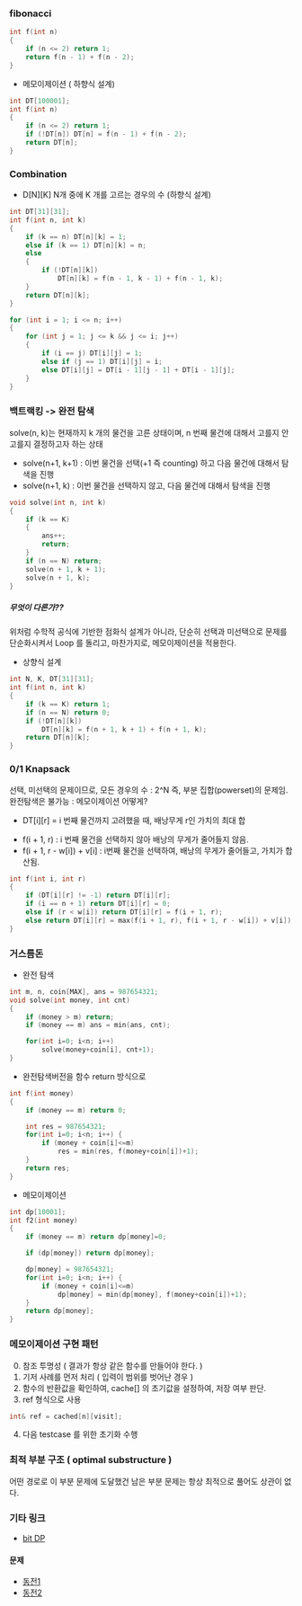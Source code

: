 ### fibonacci
```c
int f(int n)
{
	if (n <= 2)	return 1;
	return f(n - 1) + f(n - 2);
}
```
- 메모이제이션 ( 하향식 설계)
```c
int DT[100001];
int f(int n)
{
	if (n <= 2)	return 1;
	if (!DT[n]) DT[n] = f(n - 1) + f(n - 2);
	return DT[n];
}
```

### Combination

- D[N][K] N개 중에 K 개를 고르는 경우의 수 (하향식 설계)
```c
int DT[31][31];
int f(int n, int k)
{
	if (k == n) DT[n][k] = 1;
	else if (k == 1) DT[n][k] = n;
	else
	{
		if (!DT[n][k])
			DT[n][k] = f(n - 1, k - 1) + f(n - 1, k);
	}
	return DT[n][k];
}

for (int i = 1; i <= n; i++)
{
	for (int j = 1; j <= k && j <= i; j++)
	{
		if (i == j) DT[i][j] = 1;
		else if (j == 1) DT[i][j] = i;
		else DT[i][j] = DT[i - 1][j - 1] + DT[i - 1][j];
	}
}

```
### 백트랙킹 -> 완전 탐색
solve(n, k)는 현재까지 k 개의 물건을 고른 상태이며,
n 번째 물건에 대해서 고를지 안 고를지 결정하고자 하는 상태

* solve(n+1, k+1) : 이번 물건을 선택(+1 즉 counting) 하고 다음 물건에 대해서 탐색을 진행
* solve(n+1, k)   : 이번 물건을 선택하지 않고, 다음 물건에 대해서 탐색을 진행


```c
void solve(int n, int k)
{
	if (k == K)
	{
		ans++;
		return;
	}
	if (n == N) return;
	solve(n + 1, k + 1);
	solve(n + 1, k);
}
```

##### 무엇이 다른가??
위처럼 수학적 공식에 기반한 점화식 설계가 아니라, 단순히 선택과 미선택으로 문제를 단순화시켜서 Loop 를 돌리고,
마찬가지로, 메모이제이션을 적용한다.
- 상향식 설계
```c
int N, K, DT[31][31];
int f(int n, int k)
{
	if (k == K) return 1;
	if (n == N) return 0;
	if (!DT[n][k])
		DT[n][k] = f(n + 1, k + 1) + f(n + 1, k);
	return DT[n][k];
}
```

### 0/1 Knapsack 
선택, 미선택의 문제이므로, 모든 경우의 수 : 2^N 즉, 부분 집합(powerset)의 문제임.
완전탐색은 불가능 : 메모이제이션 어떻게? 

* DT[i][r] = i 번째 물건까지 고려했을 때, 배낭무게 r인 가치의 최대 합 
 - f(i + 1, r) : i 번째 물건을 선택하지 않아 배낭의 무게가 줄어들지 않음.
 - f(i + 1, r - w[i]) + v[i] : i번째 물건을 선택하여, 배낭의 무게가 줄어들고, 가치가 합산됨.
```c
int f(int i, int r)
{
	if (DT[i][r] != -1) return DT[i][r];
	if (i == n + 1) return DT[i][r] = 0;
	else if (r < w[i]) return DT[i][r] = f(i + 1, r);
	else return DT[i][r] = max(f(i + 1, r), f(i + 1, r - w[i]) + v[i]);
}
```

### 거스름돈

- 완전 탐색
```c
int m, n, coin[MAX], ans = 987654321;
void solve(int money, int cnt)
{
    if (money > m) return;
    if (money == m) ans = min(ans, cnt);

    for(int i=0; i<n; i++)
        solve(money+coin[i], cnt+1);
}
```
- 완전탐색버전을 함수 return 방식으로
```c
int f(int money)
{
    if (money == m) return 0;

    int res = 987654321;
    for(int i=0; i<n; i++) {
        if (money + coin[i]<=m)
            res = min(res, f(money+coin[i])+1);
    }
    return res;
}
```
- 메모이제이션
```c
int dp[10001];
int f2(int money)
{
    if (money == m) return dp[money]=0;

    if (dp[money]) return dp[money];

    dp[money] = 987654321;
    for(int i=0; i<n; i++) {
        if (money + coin[i]<=m)
            dp[money] = min(dp[money], f(money+coin[i])+1);
    }
    return dp[money];
}
```

### 메모이제이션 구현 패턴

0. 참조 투명성 ( 결과가 항상 같은 함수를 만들어야 한다. )
1. 기저 사례를 먼저 처리 ( 입력이 범위를 벗어난 경우 )
2. 함수의 반환값을 확인하여, cache[] 의 초기값을 설정하여, 저장 여부 판단.
3. ref 형식으로 사용
```c
int& ref = cached[n][visit];
```
4. 다음 testcase 를 위한 초기화 수행

### 최적 부분 구조 ( optimal substructure )
어떤 경로로 이 부분 문제에 도달했건 남은 부분 문제는 항상 최적으로 풀어도 상관이 없다.

### 기타 링크
- [bit DP](https://koosaga.com/8?category=554431)


#### 문제 
- [동전1](https://www.acmicpc.net/problem/2293)
- [동전2](https://www.acmicpc.net/problem/2294)

